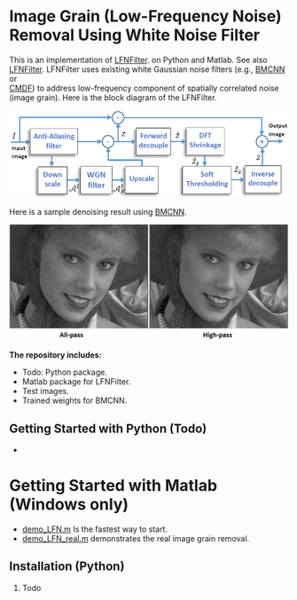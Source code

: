 # Image Grain (Low-Frequency Noise) Removal Using White Noise Filter


This is an implementation of [LFNFilter](https://ieeexplore.ieee.org/document/8451391).
 on Python and Matlab. See also [LFNFilter](https://users.encs.concordia.ca/~amer/LFNFilter/).
LFNFilter uses existing white Gaussian noise filters (e.g., [BMCNN](https://github.com/meisamrf/Image-denoising-tensorflow-keras) or  
[CMDF](https://github.com/meisamrf/cmdf-denoiser))
 to address low-frequency component of spatially correlated noise (image grain).
Here is the block diagram of the LFNFilter.

![block diagram](figures/block_diagram.png)

Here is a sample denoising result using [BMCNN](https://github.com/meisamrf/Image-denoising-tensorflow-keras).

![sample denoising](figures/compare.png)


**The repository includes:**
* Todo: Python package.
* Matlab package for LFNFilter.
* Test images.
* Trained weights for BMCNN.

## Getting Started with Python (Todo)
* 

# Getting Started with Matlab (Windows only)
* [demo_LFN.m](Matlab/demo_LFN.m) Is the fastest way to start.
* [demo_LFN_real.m](Matlab/demo_LFN_real.m) demonstrates the real image grain removal.


## Installation (Python)
1. Todo
